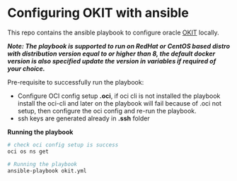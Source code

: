 # Configuring OKIT with ansible
This repo contains the ansible playbook to configure oracle [OKIT](https://github.com/oracle/oci-designer-toolkit) locally.

***Note: The playbook is supported to run on RedHat or CentOS based distro with distribution version equal to or higher than 8, the default docker version is also specified update the version in variables if required of your choice.***

Pre-requisite to successfully run the playbook:
- Configure OCI config setup __.oci__, if oci cli is not installed the playbook install the oci-cli and later on the playbook will fail because of .oci not setup, then configure the oci config and re-run the playbook. 
- ssh keys are generated already in __.ssh__ folder

**Running the playbook**
```bash
# check oci config setup is success
oci os ns get

# Running the playbook
ansible-playbook okit.yml
```
